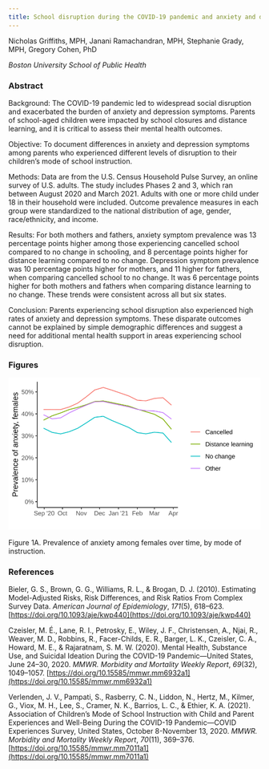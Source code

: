 ```yaml
---
title: School disruption during the COVID-19 pandemic and anxiety and depression among parents
---
```


Nicholas Griffiths, MPH, Janani Ramachandran, MPH, Stephanie Grady, MPH, Gregory Cohen, PhD

*Boston University School of Public Health*

### **Abstract**

Background: The COVID-19 pandemic led to widespread social disruption and exacerbated the burden of anxiety and depression symptoms. Parents of school-aged children were impacted by school closures and distance learning, and it is critical to assess their mental health outcomes.

Objective: To document differences in anxiety and depression symptoms among parents who experienced different levels of disruption to their children’s mode of school instruction.

Methods: Data are from the U.S. Census Household Pulse Survey, an online survey of U.S. adults. The study includes Phases 2 and 3, which ran between August 2020 and March 2021. Adults with one or more child under 18 in their household were included. Outcome prevalence measures in each group were standardized to the national distribution of age, gender, race/ethnicity, and income.

Results: For both mothers and fathers, anxiety symptom prevalence was 13 percentage points higher among those experiencing cancelled school compared to no change in schooling, and 8 percentage points higher for distance learning compared to no change. Depression symptom prevalence was 10 percentage points higher for mothers, and 11 higher for fathers, when comparing cancelled school to no change. It was 6 percentage points higher for both mothers and fathers when comparing distance learning to no change. These trends were consistent across all but six states.

Conclusion: Parents experiencing school disruption also experienced high rates of anxiety and depression symptoms. These disparate outcomes cannot be explained by simple demographic differences and suggest a need for additional mental health support in areas experiencing school disruption.

### **Figures**

![Line graph of the prevalence of anxiety among females over time, by mode of instruction](assets/fig2_females_anx.svg)

Figure 1A. Prevalence of anxiety among females over time, by mode of instruction.

### **References**

Bieler, G. S., Brown, G. G., Williams, R. L., & Brogan, D. J. (2010). Estimating Model-Adjusted Risks, Risk Differences, and Risk Ratios From Complex Survey Data. *American Journal of Epidemiology*, *171*(5), 618–623. [https://doi.org/10.1093/aje/kwp440](https://doi.org/10.1093/aje/kwp440)

Czeisler, M. É., Lane, R. I., Petrosky, E., Wiley, J. F., Christensen, A., Njai, R., Weaver, M. D., Robbins, R., Facer-Childs, E. R., Barger, L. K., Czeisler, C. A., Howard, M. E., & Rajaratnam, S. M. W. (2020). Mental Health, Substance Use, and Suicidal Ideation During the COVID-19 Pandemic—United States, June 24–30, 2020. *MMWR. Morbidity and Mortality Weekly Report*, *69*(32), 1049–1057. [https://doi.org/10.15585/mmwr.mm6932a1](https://doi.org/10.15585/mmwr.mm6932a1)

Verlenden, J. V., Pampati, S., Rasberry, C. N., Liddon, N., Hertz, M., Kilmer, G., Viox, M. H., Lee, S., Cramer, N. K., Barrios, L. C., & Ethier, K. A. (2021). Association of Children’s Mode of School Instruction with Child and Parent Experiences and Well-Being During the COVID-19 Pandemic—COVID Experiences Survey, United States, October 8-November 13, 2020. *MMWR. Morbidity and Mortality Weekly Report*, *70*(11), 369–376. [https://doi.org/10.15585/mmwr.mm7011a1](https://doi.org/10.15585/mmwr.mm7011a1)
